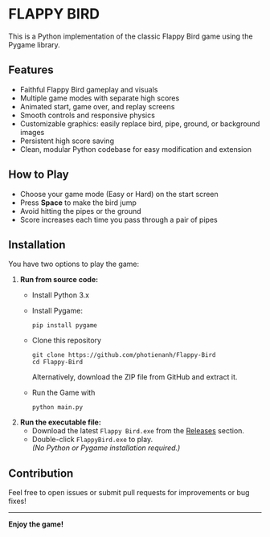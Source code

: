 # FLAPPY BIRD
This is a Python implementation of the classic Flappy Bird game using the Pygame library.
## Features
- Faithful Flappy Bird gameplay and visuals
- Multiple game modes with separate high scores
- Animated start, game over, and replay screens
- Smooth controls and responsive physics
- Customizable graphics: easily replace bird, pipe, ground, or background images
- Persistent high score saving
- Clean, modular Python codebase for easy modification and extension
## How to Play
- Choose your game mode (Easy or Hard) on the start screen
- Press **Space** to make the bird jump
- Avoid hitting the pipes or the ground
- Score increases each time you pass through a pair of pipes
## Installation
You have two options to play the game:
1. **Run from source code:**
    - Install Python 3.x
    - Install Pygame:
      ```
      pip install pygame
      ```
    - Clone this repository
        ```
        git clone https://github.com/photienanh/Flappy-Bird
        cd Flappy-Bird
        ```
        Alternatively, download the ZIP file from GitHub and extract it.

    - Run the Game with
        ```
        python main.py
        ```
2. **Run the executable file:**
    - Download the latest `Flappy Bird.exe` from the [Releases](./releases) section.
    - Double-click `FlappyBird.exe` to play.  
      *(No Python or Pygame installation required.)*

## Contribution

Feel free to open issues or submit pull requests for improvements or bug fixes!

---

**Enjoy the game!**